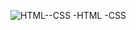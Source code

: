 ![HTML--CSS](https://github.com/user-attachments/assets/13c4138d-d438-4532-bbae-15243102679f)
-HTML
-CSS

